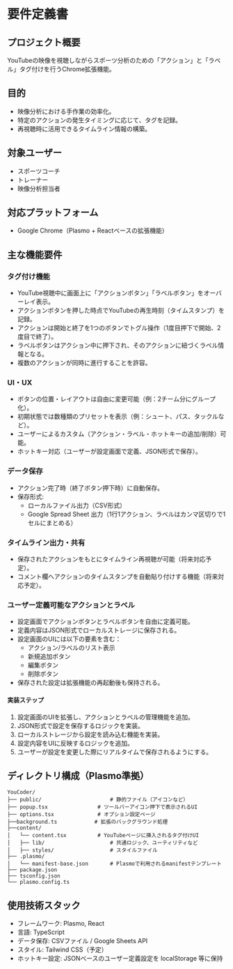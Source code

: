 # 要件定義書

## プロジェクト概要

YouTubeの映像を視聴しながらスポーツ分析のための「アクション」と「ラベル」タグ付けを行うChrome拡張機能。

## 目的

- 映像分析における手作業の効率化。
- 特定のアクションの発生タイミングに応じて、タグを記録。
- 再視聴時に活用できるタイムライン情報の構築。

## 対象ユーザー

- スポーツコーチ
- トレーナー
- 映像分析担当者

## 対応プラットフォーム

- Google Chrome（Plasmo + Reactベースの拡張機能）

## 主な機能要件

### タグ付け機能

- YouTube視聴中に画面上に「アクションボタン」「ラベルボタン」をオーバーレイ表示。
- アクションボタンを押した時点でYouTubeの再生時刻（タイムスタンプ）を記録。
- アクションは開始と終了を1つのボタンでトグル操作（1度目押下で開始、2度目で終了）。
- ラベルボタンはアクション中に押下され、そのアクションに紐づくラベル情報となる。
- 複数のアクションが同時に進行することを許容。

### UI・UX

- ボタンの位置・レイアウトは自由に変更可能（例：2チーム分にグループ化）。
- 初期状態では数種類のプリセットを表示（例：シュート、パス、タックルなど）。
- ユーザーによるカスタム（アクション・ラベル・ホットキーの追加/削除）可能。
- ホットキー対応（ユーザーが設定画面で定義、JSON形式で保存）。

### データ保存

- アクション完了時（終了ボタン押下時）に自動保存。
- 保存形式:
  - ローカルファイル出力（CSV形式）
  - Google Spread Sheet 出力（1行1アクション、ラベルはカンマ区切りで1セルにまとめる）

### タイムライン出力・共有

- 保存されたアクションをもとにタイムライン再視聴が可能（将来対応予定）。
- コメント欄へアクションのタイムスタンプを自動貼り付けする機能（将来対応予定）。

### ユーザー定義可能なアクションとラベル

- 設定画面でアクションボタンとラベルボタンを自由に定義可能。
- 定義内容はJSON形式でローカルストレージに保存される。
- 設定画面のUIには以下の要素を含む：
  - アクション/ラベルのリスト表示
  - 新規追加ボタン
  - 編集ボタン
  - 削除ボタン
- 保存された設定は拡張機能の再起動後も保持される。

#### 実装ステップ

1. 設定画面のUIを拡張し、アクションとラベルの管理機能を追加。
2. JSON形式で設定を保存するロジックを実装。
3. ローカルストレージから設定を読み込む機能を実装。
4. 設定内容をUIに反映するロジックを追加。
5. ユーザーが設定を変更した際にリアルタイムで保存されるようにする。

## ディレクトリ構成（Plasmo準拠）

```
YouCoder/
├── public/                      # 静的ファイル（アイコンなど）
├── popup.tsx                # ツールバーアイコン押下で表示されるUI
├── options.tsx              # オプション設定ページ
├──background.ts            # 拡張のバックグラウンド処理
├──content/
│   └── content.tsx          # YouTubeページに挿入されるタグ付けUI
│   ├── lib/                     # 共通ロジック、ユーティリティなど
│   ├── styles/                  # スタイルファイル
├── .plasmo/
│   └── manifest-base.json       # Plasmoで利用されるmanifestテンプレート
├── package.json
├── tsconfig.json
└── plasmo.config.ts
```

## 使用技術スタック

- フレームワーク: Plasmo, React
- 言語: TypeScript
- データ保存: CSVファイル / Google Sheets API
- スタイル: Tailwind CSS（予定）
- ホットキー設定: JSONベースのユーザー定義設定を localStorage 等に保持
